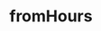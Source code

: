 # fromHours

<!-- TODO-START
TODO: Fill short description here.

## Type signature

TODO: Fill type signature down below.

```
any ⇒ any
```

## Examples

TODO: List at least one example down below.

```javascript
fromHours(); // ⇒ TODO
```

## Questions

TODO: List questions that may this function answers.
TODO-END -->
